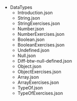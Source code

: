 - DataTypes
  - Introduction.json
  - String.json
  - StringExercises.json
  - Number.json
  - NumberExercises.json
  - Boolean.json
  - BooleanExercises.json
  - Undefined.json
  - Null.json
  - Diff-btw-null-defined.json
  - Object.json
  - ObjectExercises.json
  - Array.json
  - ArrayExercises.json
  - TypeOf.json
  - TypeOfExercises.json
